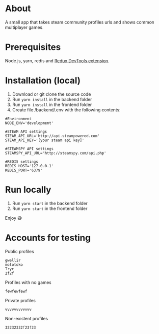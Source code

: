 
# About
A small app that takes steam community profiles urls and shows common multiplayer games.

# Prerequisites
Node.js, yarn, redis and [Redux DevTools extension](https://github.com/zalmoxisus/redux-devtools-extension).

# Installation (local)
1. Download or git clone the source code
2. Run `yarn install` in the backend folder
3. Run `yarn install` in the frontend folder
4. Create file /backend/.env with the following contents:
```
#Environment
NODE_ENV='development'

#STEAM API settings
STEAM_API_URL='http://api.steampowered.com'
STEAM_API_KEY='[your steam api key]'

#STEAMSPY API settings
STEAMSPY_API_URL='http://steamspy.com/api.php'

#REDIS settings
REDIS_HOST='127.0.0.1'
REDIS_PORT='6379'
``` 

# Run locally
1. Run `yarn start` in the backend folder
2. Run `yarn start` in the frontend folder

Enjoy :smiley:

# Accounts for testing
Public profiles
```
gwellir
molotoko
Tryr
2f2f
```

Profiles with no games
```
fewfewfewf
```

Private profiles
```
vvvvvvvvvvvv
```

Non-existent profiles
```
32232332f23f23
```
